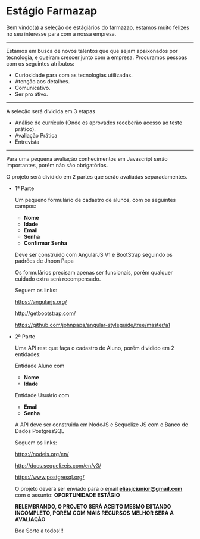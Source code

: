 # Estágio Farmazap

Bem vindo(a) a seleção de estágiários do farmazap, estamos muito felizes no seu interesse para com a nossa empresa.

---

Estamos em busca de novos talentos que que sejam apaixonados por tecnologia, e queiram crescer junto com a empresa.
Procuramos pessoas com os seguintes atributos:

- Curiosidade para com as tecnologias utilizadas.
- Atenção aos detalhes. 
- Comunicativo.
- Ser pro átivo.

---
A seleção será dividida em 3 etapas

- Análise de currículo (Onde os aprovados receberão acesso ao teste prático).
- Avaliação Prática 
- Entrevista 

---

Para uma pequena avaliação conhecimentos em Javascript serão importantes, porém não são obrigatórios.

O projeto será dividido em 2 partes que serão avaliadas separadamentes.

- 1ª Parte

  Um pequeno formulário de cadastro de alunos, com os seguintes campos:
  
  - **Nome**
  - **Idade**
  - **Email**
  - **Senha**
  - **Confirmar Senha**
  
  
  Deve ser construido com AngularJS V1 e BootStrap seguindo os padrões de Jhoon Papa
  
  Os formulários precisam apenas ser funcionais, porém qualquer cuidado extra será recompensado.
  
  Seguem os links:
  
  https://angularjs.org/
  
  http://getbootstrap.com/
  
  https://github.com/johnpapa/angular-styleguide/tree/master/a1

- 2ª Parte
  
  Uma API rest que faça o cadastro de Aluno, porém dividido em 2 entidades:
  
  Entidade Aluno com
  
  - **Nome**
  - **Idade**
  
  Entidade Usuário com
  
  - **Email**
  - **Senha**
  
  A API deve ser construida em NodeJS e Sequelize JS com o Banco de Dados PostgresSQL
  
  Seguem os links:
  
  https://nodejs.org/en/
  
  http://docs.sequelizejs.com/en/v3/
  
  https://www.postgresql.org/
  
  O projeto deverá ser enviado para o email **eliasjcjunior@gmail.com** com o assunto: **OPORTUNIDADE ESTÁGIO**
  
  **RELEMBRANDO, O PROJETO SERÁ ACEITO MESMO ESTANDO INCOMPLETO, PORÉM COM MAIS RECURSOS MELHOR SERÁ A AVALIAÇÃO**
  
  Boa Sorte a todos!!!


